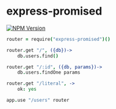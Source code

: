 # express-promised

[![NPM Version][npm-image]][npm-url]

```coffee
router = require("express-promised")()

router.get "/", ({db})->
    db.users.find()

router.get "/:id", ({db, params})->
    db.users.findOne params

router.get "/literal", ->
    ok: yes

app.use "/users" router
```

[npm-image]: https://img.shields.io/npm/v/express-promised.svg?style=flat
[npm-url]: https://npmjs.org/package/express-promised
